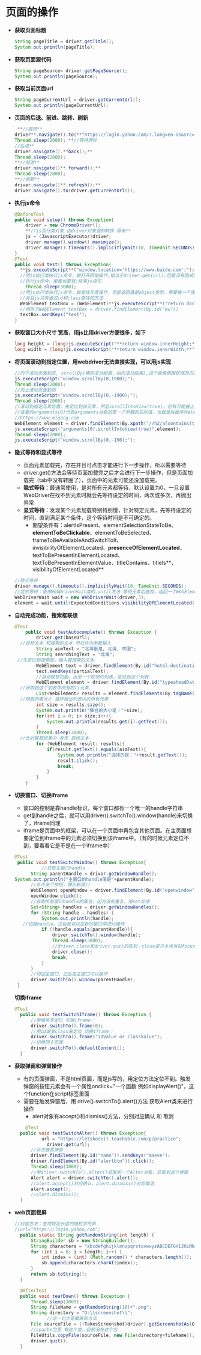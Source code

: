 # 页面的操作

- **获取页面标题**
    
    ```java
    String pageTitle = driver.getTitle();
    System.out.println(pageTitle);
    ```
    
- **获取页面源代码**
    
    ```java
    String pageSource= driver.getPageSource();
    System.out.println(pageSource);
    ```
    
- **获取当前页面url**
    
    ```java
    String pageCurrentUrl = driver.getCurrentUrl();
    System.out.println(pageCurrentUrl);
    ```
    
- **页面的后退、前进、跳转、刷新**
    
    ```java
     **//跳转**
    driver**.navigate().to(**"https://login.yahoo.com/?.lang=en-US&src=homepage&.done=https%3A%2F%2Fwww.yahoo.com%2F%3Fguccounter%3D1&pspid=2023538075&activity=ybar-signin");
    Thread.sleep(2000); **//等待两秒
    //后退**
    driver.navigate().**back();**
    Thread.sleep(2000);
    **//前进**
    driver.navigate()**.forward();**
    Thread.sleep(2000);
    **//刷新**
    driver.navigate()**.refresh();**
    driver.navigate().to(driver.getCurrentUrl());
    ```
    
- **执行js命令**
    
    ```java
    @BeforeTest
    public void setup() throws Exception{
    	driver = new ChromeDriver();
    	**//js执行类对象 由driver对象强制转换 得来**
    	js = (JavascriptExecutor)driver;
    	driver.manage().window().maximize();
    	driver.manage().timeouts().implicitlyWait(10, TimeUnit.SECONDS);
    }
    @Test
    public void test() throws Exception{
      **js.executeScript**("window.location='https://www.baidu.com';"); //windox.location相当于打开
      //用js执行类执行js命令，做打开网站操作,相当于driver.get(url);但是没有隐式等待，所以必须手动设置等待
      //执行js命令，里面也要有;结束js语句
    	Thread.sleep(3000);
      //用js执行类执行js命令，做查找元素操作，但是返回值是object类型，需要做一个强制转换。
      //并且js只有通过id和class查找的方法
      WebElement textBox = (WebElement)**js.executeScript**("return document.getElementById('kw');");
      //相当于WebElement textBox = driver.findElement(By.id("kw"))
      textBox.sendKeys("test");
    }
    ```
    
- **获取窗口大小尺寸 宽高，用js比用driver方便很多，如下**
    
    ```java
    long height = (long)js.executeScript("**return window.innerHeight;**");
    long width = (long)js.executeScript("**return window.innerWidth;**");
    ```
    
- **将页面滚动到指定位置，用webdriver无法直接实现，可以用js实现**
    
    ```java
    //向下滚动页面到底, scrollBy(横向滚动距离，纵向滚动距离),这个距离根据获得的页面尺寸确定，比如滑到底就是纵向滚动整个页面高度
    js.executeScript("window.scrollBy(0,1900);");
    Thread.sleep(2000);
    //向上滚动页面到顶
    js.executeScript("window.scrollBy(0,-1900);");
    Thread.sleep(2000);
    //滚动到指定元素位置。先定位到该元素，然后scrollIntoView(true)。但有可能被上面的一条navi-bar给挡住，所以再往下滚动一点点
    //这里的arguments[0]代表arguments对象的第一个参数的实际值，也就是后面传的element
    //https://www.migang.com
    WebElement element = driver.findElement(By.xpath("//h2/a[contains(text(),'米缸定期')]"));
    js.executeScript("arguments[0].scrollIntoView(true)",element);
    Thread.sleep(2000);
    js.executeScript("window.scrollBy(0,-190);");
    
    ```
    
- **隐式等待和显式等待**
    - 页面元素加载完，存在并且可点击才能进行下一步操作，所以需要等待
    - driver.get()方法会等待页面加载完之后才会进行下一步操作，但是页面加载完（tab中没有转圈了），页面中的元素可能还没加载完。
    - **隐式等待**：最通常使用，是对所有元素都等待，默认设置为0，一旦设置 WebDriver在找不到元素时就会先等待设定的时间，两次或多次，再抛出异常
    - **显式等待**：发现某个元素加载特别特别慢，针对特定元素，先等待设定的时间，直到满足某个条件，这个等待时间是不可确定的。
        - 期望条件有：alertIsPresent、elementSelectionStateToBe、**elementToBeClickable**、elementToBeSelected、frameToBeAvailableAndSwitchToIt、invisibilityOfElementLocated、**presenceOfElementLocated**、textToBePresentInElementLocated、textToBePresentInElementValue、titleContains、titleIs**、visibilityOfElementLocated**
    
    ```java
    //隐式等待
    driver.manage().timeouts().implicitlyWait(10, TimeUnit.SECONDS);
    //显式等待：使用WebDriverWait类的.until方法 等待元素后查找，返回一个WebElement类型的对象
    WebDriverWait wait = new WebDriverWait(driver,3);
    element = wait.until(ExpectedConditions.visibilityOfElementLocated(locater));
    ```
    
- **自动完成功能，搜索框联想**
    
    ```java
    @Test
    	public void testAutocomplete() throws Exception {
    		driver.get(baseUrl);
      //目标文本 和搜索的文本 可以作为参数输入
    		String aimText = "北海银滩, 北海, 中国";
    		String searchingText = "北海";
     //先定位到搜索框，输入要搜索的文本
    		WebElement text = driver.findElement(By.id("hotel-destination-hp-hotel"));
    		text.sendKeys(partialText);
    		//自动联想功能，出来一个联想的列表，定位到这个列表
    		WebElement element = driver.findElement(By.id("typeaheadDataPlain"));
      //获取到这个列表中所有的li元素
    		List<WebElement> results = element.findElements(By.tagName("li"));
      //获取列表大小 循环输出列表中的所有元素
    		int size = results.size();
    		System.out.println("集合的大小是："+size);
    		for(int i = 0; i< size;i++){
    			System.out.println(results.get(i).getText());
    		}
    		Thread.sleep(3000);
      //比对联想结果中 有无 目标文本
    		for (WebElement result: results){
    			if(result.getText().equals(aimText)){
    				System.out.println("选择的是："+result.getText());
    				result.click();
    				break;
    			}
    		}
    	}
    ```
    
- **切换窗口、切换iframe**
    - 窗口的控制是靠handle标识，每个窗口都有一个唯一的handle字符串
    - get到handle之后，就可以用driver().switchTo().window(handle)来切换了，iframe同理
    - iframe是页面中的框架，可以在一个页面中再包含其他页面。在主页面想要定位到iframe中的元素必须切换到该iframe中。（有的时候元素定位不到，要看看它是不是在一个iframe中）
    
    ```java
    @Test
     public void testSwitchWindow() throws Exception{
    		  //获取主窗口handle
          String parentHandle = driver.getWindowHandle();
    System.out.println("主窗口的handle值是"+parentHandle);
          //点击某个按钮，弹出新窗口
          WebElement openWindow = driver.findElement(By.id("openwindow"));
          openWindow.click();
          //获取所有窗口handle的集合，因为没有重复，用set存储
          Set<String> handles = driver.getWindowHandles();
          for (String handle : handles) {
              System.out.println(handle);
       //切换handle，之后就可以在新的窗口中进行操作
              if (!handle.equals(parentHandle)){
                  driver.switchTo().window(handle);
                  Thread.sleep(3000);
                  //driver.close和driver.quit的区别：close是只关闭当前focus的窗口，driver.quit是关闭所有的窗口
                  driver.close();
                  break;
              }
          }
          //切回主窗口，之后在主窗口可以操作
          driver.switchTo().window(parentHandle);     
     }
    ```
    
    **切换iframe**
    
    ```java
    @Test
      public void testSwitchIframe() throws Exception {
          //用编号来定位 切换iframe：
          driver.switchTo().frame(0);
          //用id或者class来定位 切换iframe：
          driver.switchTo().frame("idValue or classValue");
          //切换回主页面
          driver.switchTo().defaultContent();
      }
    ```
    
- **获取弹窗和弹窗操作**
    - 有的页面弹窗，不是html页面，而是js写的，用定位方法定位不到。触发弹窗的按钮元素会有一个属性onclick="一个函数 例如displayAlert()"，这个function在script标签里面
    - 需要在触发弹窗后，用 drive().switchTo().alert()方法 获取Alert类来进行操作
        - alert对象有accept()和dismiss()方法，分别对应确认 和 取消
    
    ```java
    	@Test
      public void testSwitchAlter() throws Exception{
    		  url = "https://letskodeit.teachable.com/p/practice";  
    			driver.get(url);
          //点击触发弹窗
          driver.findElement(By.id("name")).sendKeys("maeve");
          driver.findElement(By.id("alertbtn")).click();
          Thread.sleep(3000);
          //用driver.switchTo().alter()获取到一个Alter对象，获取到这个弹窗
          Alert alert = driver.switchTo().alert();
          //alert.accept()对应确认，alert.dismiss()对应取消
          alert.accept();
          //alert.dismiss();
      }
    ```
    
- **web页面截屏**
    
    ```java
    //封装方法：生成特定长度的随机字符串
    //url="https://login.yahoo.com";
      public static String getRandomString(int length) {
          StringBuilder sb = new StringBuilder();
          String characters = "abcdefghijklmnopqrstuvwxyzABCDEFGHIJKLMNOPQRSTUVWXYZ1234567890";
          for (int i = 0; i < length; i++) {
              int index = (int) (Math.random() * characters.length());
              sb.append(characters.charAt(index));
          }
          return sb.toString();
      }
    
      @AfterTest
      public void tearDown() throws Exception {
          Thread.sleep(3000);
          String fileName = getRandomString(10)+".png";
          String directory = "D:\\screenshot\\";
    			//这一句才是截屏的方法
          File sourceFile = ((TakesScreenshot)driver).getScreenshotAs(OutputType.FILE);
          //apache包里 有这个类，目前没有这个包
          FileUtils.copyFile(sourceFile, new File(directory+fileName));
          driver.quit();
      }
    ```